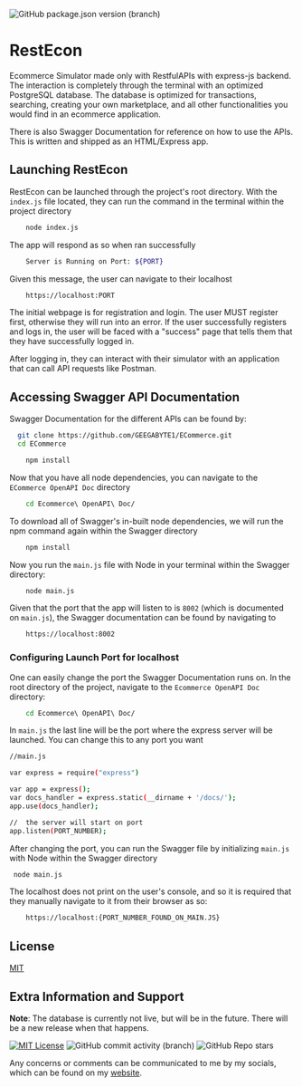 
![GitHub package.json version (branch)](https://img.shields.io/github/package-json/v/GEEGABYTE1/ECommerce/main)
# RestEcon

Ecommerce Simulator made only with RestfulAPIs with express-js backend. The interaction is completely through the terminal with an optimized PostgreSQL database. The database is optimized for transactions, searching, creating your own marketplace, and all other functionalities you would find in an ecommerce application.

There is also Swagger Documentation for reference on how to use the APIs. This is written and shipped as an HTML/Express app.


## Launching RestEcon
RestEcon can be launched through the project's root directory. With the `index.js` file located, they can run the command in the terminal within the project directory
```bash
    node index.js 
```
The app will respond as so when ran successfully
```bash
    Server is Running on Port: ${PORT}
```
Given this message, the user can navigate to their localhost
```bash
    https://localhost:PORT
```
The initial webpage is for registration and login. The user MUST register first, otherwise they will run into an error. If the user successfully registers and logs in, the user will be faced with a "success" page that tells them that they have successfully logged in.

After logging in, they can interact with their simulator with an application that can call API requests like Postman.


## Accessing Swagger API Documentation

Swagger Documentation for the different APIs can be found by:

```bash
  git clone https://github.com/GEEGABYTE1/ECommerce.git
  cd ECommerce
```

```bash
    npm install
```
Now that you have all node dependencies, you can navigate to the `ECommerce OpenAPI Doc` directory
```bash
    cd Ecommerce\ OpenAPI\ Doc/
```
To download all of Swagger's in-built node dependencies, we will run the npm command again within the Swagger directory
```bash 
    npm install
```

Now you run the `main.js` file with Node in your terminal within the Swagger directory:
```bash
    node main.js
```
Given that the port that the app will listen to is `8002` (which is documented on `main.js`), the Swagger documentation can be found by navigating to
```bash
    https://localhost:8002
```

### Configuring Launch Port for localhost
One can easily change the port the Swagger Documentation runs on. In the root directory of the project, navigate to the `Ecommerce OpenAPI Doc` directory:
```bash
    cd Ecommerce\ OpenAPI\ Doc/
```
In `main.js` the last line will be the port where the express server will be launched. You can change this to any port you want
```bash
//main.js

var express = require("express")

var app = express();
var docs_handler = express.static(__dirname + '/docs/');
app.use(docs_handler);

//  the server will start on port 
app.listen(PORT_NUMBER);
```
After changing the port, you can run the Swagger file by initializing `main.js` with Node within the Swagger directory
```bash
 node main.js
```
The localhost does not print on the user's console, and so it is required that they manually navigate to it from their browser as so:
```bash
    https://localhost:{PORT_NUMBER_FOUND_ON_MAIN.JS}
```

## License

[MIT](https://choosealicense.com/licenses/mit/)


## Extra Information and Support

**Note**: The database is currently not live, but will be in the future. There will be a new release when that happens.


[![MIT License](https://img.shields.io/badge/License-MIT-green.svg)](https://choosealicense.com/licenses/mit/) 
![GitHub commit activity (branch)](https://img.shields.io/github/commit-activity/t/GEEGABYTE1/Ecommerce)
![GitHub Repo stars](https://img.shields.io/github/stars/GEEGABYTE1/ECommerce)


Any concerns or comments can be communicated to me by my socials, which can be found on my [website](www.jaivalpatel.com).
